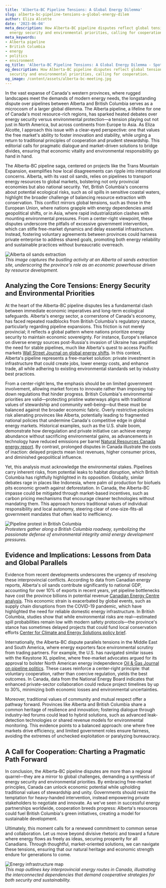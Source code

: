 ```yaml
---
title: 'Alberta-BC Pipeline Tensions: A Global Energy Dilemma'
slug: alberta-bc-pipeline-tensions-a-global-energy-dilem
author: Eliza Alcotte
date: '2023-06-04'
meta_description: How Alberta-BC pipeline disputes reflect global tensions between
  energy security and environmental priorities, calling for cooperation.
meta_keywords:
- Alberta pipeline
- British Columbia
- energy
- politics
- environment
og_title: 'Alberta-BC Pipeline Tensions: A Global Energy Dilemma - Spot News 24'
og_description: How Alberta-BC pipeline disputes reflect global tensions between energy
  security and environmental priorities, calling for cooperation.
og_image: /content/assets/alberta-bc-meeting.jpg
---
```


In the vast expanse of Canada's western provinces, where rugged landscapes meet the demands of modern energy needs, the longstanding dispute over pipelines between Alberta and British Columbia serves as a microcosm of a larger global dilemma. The Alberta pipeline, a lifeline for one of Canada's most resource-rich regions, has sparked heated debates over energy security versus environmental protection—a tension playing out not just in North America, but across continents from Europe to Asia. As Eliza Alcotte, I approach this issue with a clear-eyed perspective: one that values the free market's ability to foster innovation and stability, while urging a return to traditional principles of cooperation and prudent stewardship. This editorial calls for pragmatic dialogue and market-driven solutions to bridge divides, ensuring that economic vitality and environmental responsibility go hand in hand.

The Alberta-BC pipeline saga, centered on projects like the Trans Mountain Expansion, exemplifies how local disagreements can ripple into international concerns. Alberta, with its vast oil sands, relies on pipelines to transport energy resources to global markets, bolstering not only provincial economies but also national security. Yet, British Columbia's concerns about potential ecological risks, such as oil spills in sensitive coastal waters, highlight the broader challenge of balancing resource extraction with conservation. This conflict mirrors global tensions, such as those in the European Union, where nations grapple with energy dependencies amid geopolitical shifts, or in Asia, where rapid industrialization clashes with mounting environmental pressures. From a center-right viewpoint, these disputes underscore the pitfalls of excessive government intervention, which can stifle free-market dynamics and delay essential infrastructure. Instead, fostering voluntary agreements between provinces could harness private enterprise to address shared goals, promoting both energy reliability and sustainable practices without bureaucratic overreach.

![Alberta oil sands extraction](/content/assets/alberta-oil-sands-site.jpg)  
*This image captures the bustling activity at an Alberta oil sands extraction site, underscoring the province's role as an economic powerhouse driven by resource development.*

## Analyzing the Core Tensions: Energy Security and Environmental Priorities

At the heart of the Alberta-BC pipeline disputes lies a fundamental clash between immediate economic imperatives and long-term ecological safeguards. Alberta's energy sector, a cornerstone of Canada's economy, has faced repeated roadblocks from British Columbia's regulatory stance, particularly regarding pipeline expansions. This friction is not merely provincial; it reflects a global pattern where nations prioritize energy security to maintain economic sovereignty. For instance, Europe's reliance on diverse energy sources post-Russia's invasion of Ukraine has amplified the need for stable pipelines, much like Alberta's quest to access Pacific markets [Wall Street Journal on global energy shifts](https://www.wsj.com/articles/global-energy-security-challenges). In this context, Alberta's pipeline represents a free-market solution: private investment in infrastructure that could create jobs, lower energy costs, and enhance trade, all while adhering to existing environmental standards set by industry best practices.

From a center-right lens, the emphasis should be on limited government involvement, allowing market forces to innovate rather than imposing top-down regulations that hinder progress. British Columbia's environmental priorities are valid—protecting pristine waterways aligns with traditional values of stewardship and community well-being—but these must be balanced against the broader economic fabric. Overly restrictive policies risk alienating provinces like Alberta, potentially leading to fragmented national policies that undermine Canada's competitive edge in global energy markets. Historical examples, such as the U.S. shale boom, demonstrate how deregulation and private initiative can achieve energy abundance without sacrificing environmental gains, as advancements in technology have reduced emissions per barrel [Natural Resources Canada energy report](https://www.nrcan.gc.ca/our-natural-resources/energy-sources). By contrast, prolonged disputes in Canada illustrate the costs of inaction: delayed projects mean lost revenues, higher consumer prices, and diminished geopolitical influence.

Yet, this analysis must acknowledge the environmental stakes. Pipelines carry inherent risks, from potential leaks to habitat disruption, which British Columbia has rightfully highlighted in its opposition. Globally, similar debates rage in places like Indonesia, where palm oil production for biofuels pits economic growth against deforestation. In Canada, the Alberta-BC impasse could be mitigated through market-based incentives, such as carbon pricing mechanisms that encourage cleaner technologies without mandating them. This approach honors traditional values of individual responsibility and local autonomy, steering clear of one-size-fits-all government mandates that often lead to inefficiency.

![Pipeline protest in British Columbia](/content/assets/bc-pipeline-protest-scene.jpg)  
*Protesters gather along a British Columbia roadway, symbolizing the passionate defense of environmental integrity amid energy development pressures.*

## Evidence and Implications: Lessons from Data and Global Parallels

Evidence from recent developments underscores the urgency of resolving these interprovincial conflicts. According to data from Canadian energy reports, Alberta's oil sands contribute significantly to national GDP, accounting for over 10% of exports in recent years, yet pipeline bottlenecks have cost the province billions in potential revenue [Canadian Energy Centre analysis](https://www.canadianenergycentre.ca/oil-sands-economic-impact). This economic strain is exacerbated by global events, such as supply chain disruptions from the COVID-19 pandemic, which have highlighted the need for reliable domestic energy infrastructure. In British Columbia, studies show that while environmental risks are real—estimated spill probabilities remain low with modern safety protocols—the province's stance has sometimes delayed projects that could fund local conservation efforts [Center for Climate and Energy Solutions policy brief](https://www.c2es.org/document/canada-energy-pipeline-disputes).

Internationally, the Alberta-BC dispute parallels tensions in the Middle East and South America, where energy exporters face environmental scrutiny from trading partners. For example, the U.S. has navigated similar issues with the Keystone XL pipeline, where free-market advocates argued for its approval to bolster North American energy independence [Oil & Gas Journal on pipeline politics](https://www.ogj.com/pipeline-projects). These cases reinforce a center-right principle: that voluntary cooperation, rather than coercive regulation, yields the best outcomes. In Canada, data from the National Energy Board indicates that enhanced private-sector collaboration could reduce project timelines by up to 30%, minimizing both economic losses and environmental uncertainties.

Moreover, traditional values of community and mutual respect offer a pathway forward. Provinces like Alberta and British Columbia share a common heritage of resilience and innovation; fostering dialogue through industry-led forums could lead to hybrid solutions, such as advanced leak-detection technologies or shared revenue models for environmental monitoring. This evidence points to a balanced approach: one where free markets drive efficiency, and limited government roles ensure fairness, avoiding the extremes of unchecked exploitation or paralyzing bureaucracy.

## A Call for Cooperation: Charting a Pragmatic Path Forward

In conclusion, the Alberta-BC pipeline disputes are more than a regional quarrel—they are a mirror to global challenges, demanding a synthesis of energy security and environmental priorities. By embracing free-market principles, Canada can unlock economic potential while upholding traditional values of stewardship and unity. Governments should resist the temptation for heavy-handed intervention, instead empowering private stakeholders to negotiate and innovate. As we've seen in successful energy partnerships worldwide, cooperation breeds progress: Alberta's resources could fuel British Columbia's green initiatives, creating a model for sustainable development.

Ultimately, this moment calls for a renewed commitment to common sense and collaboration. Let us move beyond divisive rhetoric and toward a future where energy flows as freely as ideas, securing prosperity for all Canadians. Through thoughtful, market-oriented solutions, we can navigate these tensions, ensuring that our natural heritage and economic strength endure for generations to come.

![Energy infrastructure map](/content/assets/canada-energy-routes-map.jpg)  
*This map outlines key interprovincial energy routes in Canada, illustrating the interconnected dependencies that demand cooperative strategies for both security and sustainability.*